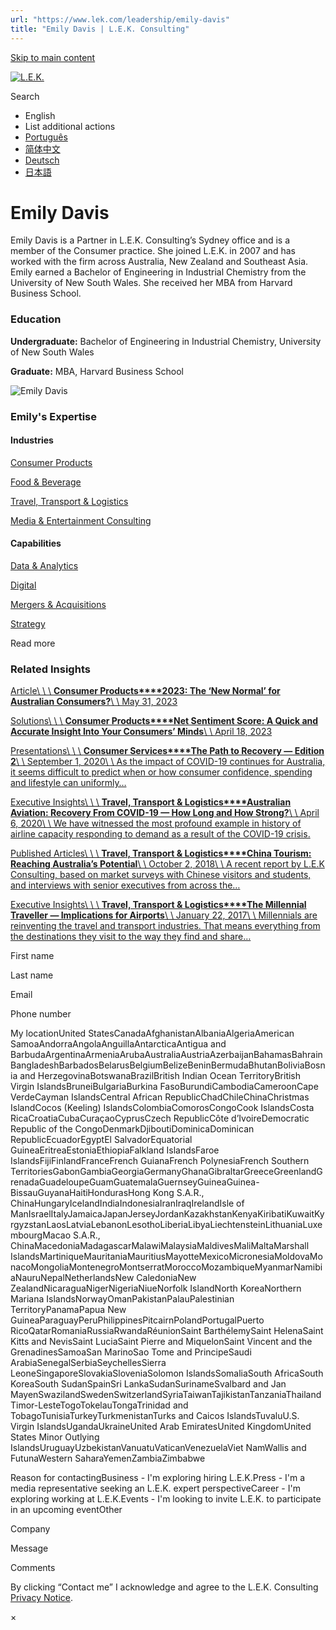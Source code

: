 ```yaml
---
url: "https://www.lek.com/leadership/emily-davis"
title: "Emily Davis | L.E.K. Consulting"
---
```


[Skip to main content](https://www.lek.com/leadership/emily-davis#main-content)

[![L.E.K.](https://www.lek.com/themes/lek/images/new-logo.svg)](https://www.lek.com/ "L.E.K.")

Search

- English
- List additional actions
- [Português](https://www.lek.com/pt-br/lek-brazil)
- [简体中文](https://www.lek.com/zh-hant/lek-china)
- [Deutsch](https://www.lek.com/de/lek-germany)
- [日本語](https://www.lek.com/ja/lek-japan)

# Emily Davis

Emily Davis is a Partner in L.E.K. Consulting’s Sydney office and is a member of the Consumer practice. She joined L.E.K. in 2007 and has worked with the firm across Australia, New Zealand and Southeast Asia. Emily earned a Bachelor of Engineering in Industrial Chemistry from the University of New South Wales. She received her MBA from Harvard Business School.

### Education

**Undergraduate:** Bachelor of Engineering in Industrial Chemistry, University of New South Wales

**Graduate:** MBA, Harvard Business School

![Emily Davis](https://www.lek.com/sites/default/files/profile-images/Emily-Davis.jpg)

### Emily's Expertise

#### Industries

[Consumer Products](https://www.lek.com/industries/consumer-products)

[Food & Beverage](https://www.lek.com/industries/consumer-products/food-and-beverage-f-b)

[Travel, Transport & Logistics](https://www.lek.com/industries/travel-transport-logistics)

[Media & Entertainment Consulting](https://www.lek.com/industries/media)

#### Capabilities

[Data & Analytics](https://www.lek.com/capabilities/data-analytics)

[Digital](https://www.lek.com/capabilities/digital)

[Mergers & Acquisitions](https://www.lek.com/capabilities/mergers-acquisitions)

[Strategy](https://www.lek.com/capabilities/strategy)

Read more

### Related Insights

[Article\\
\\
\\
**Consumer Products****2023: The ‘New Normal’ for Australian Consumers?**\\
\\
May 31, 2023](https://www.lek.com/insights/con/au/ar/2023-new-normal-australian-consumers)

[Solutions\\
\\
\\
**Consumer Products****Net Sentiment Score: A Quick and Accurate Insight Into Your Consumers’ Minds**\\
\\
April 18, 2023](https://www.lek.com/insights/con/au/so/net-sentiment-score-quick-and-accurate-insight-your-consumers-minds)

[Presentations\\
\\
\\
**Consumer Services****The Path to Recovery — Edition 2**\\
\\
September 1, 2020\\
\\
As the impact of COVID-19 continues for Australia, it seems difficult to predict when or how consumer confidence, spending and lifestyle can uniformly…](https://www.lek.com/insights/pt/path-recovery-edition-2)

[Executive Insights\\
\\
\\
**Travel, Transport & Logistics****Australian Aviation: Recovery From COVID-19 — How Long and How Strong?**\\
\\
April 6, 2020\\
\\
We have witnessed the most profound example in history of airline capacity responding to demand as a result of the COVID-19 crisis.](https://www.lek.com/insights/ei/australian-aviation-covid-19)

[Published Articles\\
\\
\\
**Travel, Transport & Logistics****China Tourism: Reaching Australia’s Potential**\\
\\
October 2, 2018\\
\\
A recent report by L.E.K Consulting, based on market surveys with Chinese visitors and students, and interviews with senior executives from across the…](https://www.lek.com/sites/default/files/insights/pdf-attachments/China-Tourism-Reaching-Australias-Potential.pdf)

[Executive Insights\\
\\
\\
**Travel, Transport & Logistics****The Millennial Traveller — Implications for Airports**\\
\\
January 22, 2017\\
\\
Millennials are reinventing the travel and transport industries. That means everything from the destinations they visit to the way they find and share…](https://www.lek.com/insights/ei/millennial-traveller-implications-airports)

First name

Last name

Email

Phone number

My locationUnited StatesCanadaAfghanistanAlbaniaAlgeriaAmerican SamoaAndorraAngolaAnguillaAntarcticaAntigua and BarbudaArgentinaArmeniaArubaAustraliaAustriaAzerbaijanBahamasBahrainBangladeshBarbadosBelarusBelgiumBelizeBeninBermudaBhutanBoliviaBosnia and HerzegovinaBotswanaBrazilBritish Indian Ocean TerritoryBritish Virgin IslandsBruneiBulgariaBurkina FasoBurundiCambodiaCameroonCape VerdeCayman IslandsCentral African RepublicChadChileChinaChristmas IslandCocos (Keeling) IslandsColombiaComorosCongoCook IslandsCosta RicaCroatiaCubaCuraçaoCyprusCzech RepublicCôte d’IvoireDemocratic Republic of the CongoDenmarkDjiboutiDominicaDominican RepublicEcuadorEgyptEl SalvadorEquatorial GuineaEritreaEstoniaEthiopiaFalkland IslandsFaroe IslandsFijiFinlandFranceFrench GuianaFrench PolynesiaFrench Southern TerritoriesGabonGambiaGeorgiaGermanyGhanaGibraltarGreeceGreenlandGrenadaGuadeloupeGuamGuatemalaGuernseyGuineaGuinea-BissauGuyanaHaitiHondurasHong Kong S.A.R., ChinaHungaryIcelandIndiaIndonesiaIranIraqIrelandIsle of ManIsraelItalyJamaicaJapanJerseyJordanKazakhstanKenyaKiribatiKuwaitKyrgyzstanLaosLatviaLebanonLesothoLiberiaLibyaLiechtensteinLithuaniaLuxembourgMacao S.A.R., ChinaMacedoniaMadagascarMalawiMalaysiaMaldivesMaliMaltaMarshall IslandsMartiniqueMauritaniaMauritiusMayotteMexicoMicronesiaMoldovaMonacoMongoliaMontenegroMontserratMoroccoMozambiqueMyanmarNamibiaNauruNepalNetherlandsNew CaledoniaNew ZealandNicaraguaNigerNigeriaNiueNorfolk IslandNorth KoreaNorthern Mariana IslandsNorwayOmanPakistanPalauPalestinian TerritoryPanamaPapua New GuineaParaguayPeruPhilippinesPitcairnPolandPortugalPuerto RicoQatarRomaniaRussiaRwandaRéunionSaint BarthélemySaint HelenaSaint Kitts and NevisSaint LuciaSaint Pierre and MiquelonSaint Vincent and the GrenadinesSamoaSan MarinoSao Tome and PrincipeSaudi ArabiaSenegalSerbiaSeychellesSierra LeoneSingaporeSlovakiaSloveniaSolomon IslandsSomaliaSouth AfricaSouth KoreaSouth SudanSpainSri LankaSudanSurinameSvalbard and Jan MayenSwazilandSwedenSwitzerlandSyriaTaiwanTajikistanTanzaniaThailandTimor-LesteTogoTokelauTongaTrinidad and TobagoTunisiaTurkeyTurkmenistanTurks and Caicos IslandsTuvaluU.S. Virgin IslandsUgandaUkraineUnited Arab EmiratesUnited KingdomUnited States Minor Outlying IslandsUruguayUzbekistanVanuatuVaticanVenezuelaViet NamWallis and FutunaWestern SaharaYemenZambiaZimbabwe

Reason for contactingBusiness - I'm exploring hiring L.E.K.Press - I'm a media representative seeking an L.E.K. expert perspectiveCareer - I'm exploring working at L.E.K.Events - I'm looking to invite L.E.K. to participate in an upcoming eventOther

Company

Message

Comments

By clicking “Contact me” I acknowledge and agree to the L.E.K. Consulting [Privacy Notice](https://www.lek.com/lek-consulting-privacy-policy).

×